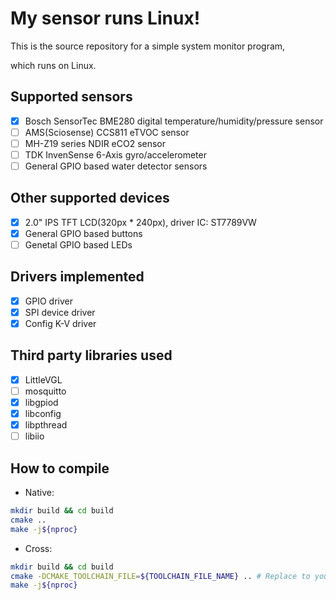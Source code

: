 # My sensor runs Linux!

This is the source repository for a simple system monitor program,

which runs on Linux.

## Supported sensors

- [x] Bosch SensorTec BME280 digital temperature/humidity/pressure sensor
- [ ] AMS(Sciosense) CCS811 eTVOC sensor
- [ ] MH-Z19 series NDIR eCO2 sensor 
- [ ] TDK InvenSense 6-Axis gyro/accelerometer
- [ ] General GPIO based water detector sensors

## Other supported devices

- [x] 2.0" IPS TFT LCD(320px * 240px), driver IC: ST7789VW
- [x] General GPIO based buttons
- [ ] Genetal GPIO based LEDs

## Drivers implemented
- [x] GPIO driver
- [x] SPI device driver
- [x] Config K-V driver

## Third party libraries used

- [x] LittleVGL
- [ ] mosquitto
- [x] libgpiod
- [x] libconfig
- [x] libpthread
- [ ] libiio

## How to compile

* Native:

```bash
mkdir build && cd build
cmake ..
make -j${nproc}
```

* Cross:
```bash
mkdir build && cd build
cmake -DCMAKE_TOOLCHAIN_FILE=${TOOLCHAIN_FILE_NAME} .. # Replace to yours
make -j${nproc}
```
